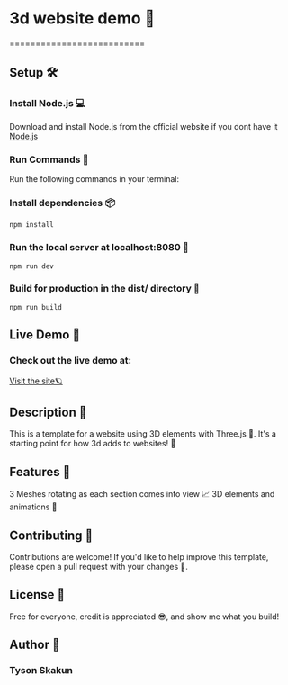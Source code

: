# 3d website demo 🚀
==========================

## Setup 🛠️
### Install Node.js 💻
Download and install Node.js from the official website if you dont have it [Node.js](https://nodejs.org/en)

### Run Commands 📝
Run the following commands in your terminal:

### Install dependencies 📦
```
npm install
```
### Run the local server at localhost:8080 🚀

```
npm run dev
```

### Build for production in the dist/ directory 🚧
```
npm run build
```

## Live Demo 🎉
### Check out the live demo at: 
[Visit the site🪐](https://ts3dwebdemo.vercel.app/)

## Description 📄
This is a template for a website using 3D elements with Three.js 🤩. It's a starting point for how 3d adds to websites! 🎨

## Features 🌟
3 Meshes rotating as each section comes into view 📈
3D elements and animations 🤯

## Contributing 🤝
Contributions are welcome! If you'd like to help improve this template, please open a pull request with your changes 📝.

## License 📜
Free for everyone, credit is appreciated 😎, and show me what you build!

## Author 👋
### Tyson Skakun

